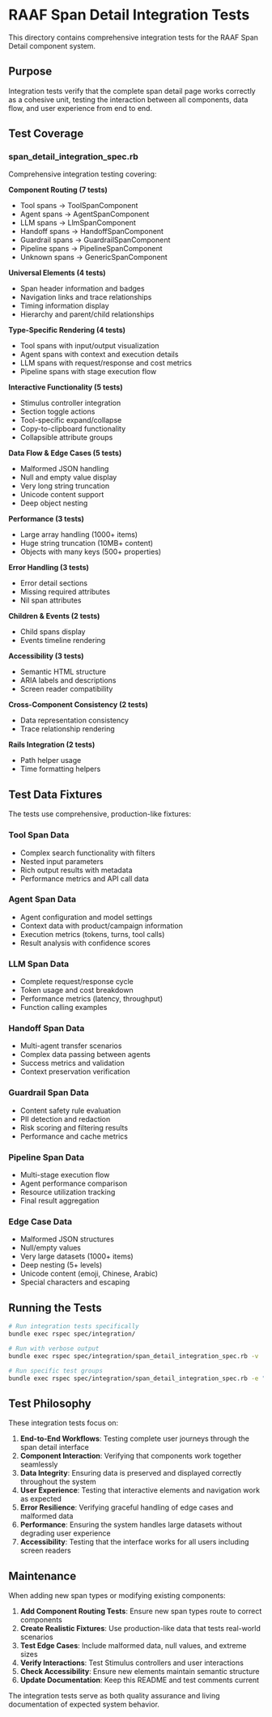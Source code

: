 # RAAF Span Detail Integration Tests

This directory contains comprehensive integration tests for the RAAF Span Detail component system.

## Purpose

Integration tests verify that the complete span detail page works correctly as a cohesive unit, testing the interaction between all components, data flow, and user experience from end to end.

## Test Coverage

### span_detail_integration_spec.rb

Comprehensive integration testing covering:

**Component Routing (7 tests)**
- Tool spans → ToolSpanComponent
- Agent spans → AgentSpanComponent  
- LLM spans → LlmSpanComponent
- Handoff spans → HandoffSpanComponent
- Guardrail spans → GuardrailSpanComponent
- Pipeline spans → PipelineSpanComponent
- Unknown spans → GenericSpanComponent

**Universal Elements (4 tests)**
- Span header information and badges
- Navigation links and trace relationships
- Timing information display
- Hierarchy and parent/child relationships

**Type-Specific Rendering (4 tests)**
- Tool spans with input/output visualization
- Agent spans with context and execution details
- LLM spans with request/response and cost metrics
- Pipeline spans with stage execution flow

**Interactive Functionality (5 tests)**
- Stimulus controller integration
- Section toggle actions
- Tool-specific expand/collapse
- Copy-to-clipboard functionality
- Collapsible attribute groups

**Data Flow & Edge Cases (5 tests)**
- Malformed JSON handling
- Null and empty value display
- Very long string truncation
- Unicode content support
- Deep object nesting

**Performance (3 tests)**
- Large array handling (1000+ items)
- Huge string truncation (10MB+ content)
- Objects with many keys (500+ properties)

**Error Handling (3 tests)**
- Error detail sections
- Missing required attributes
- Nil span attributes

**Children & Events (2 tests)**
- Child spans display
- Events timeline rendering

**Accessibility (3 tests)**
- Semantic HTML structure
- ARIA labels and descriptions
- Screen reader compatibility

**Cross-Component Consistency (2 tests)**
- Data representation consistency
- Trace relationship rendering

**Rails Integration (2 tests)**
- Path helper usage
- Time formatting helpers

## Test Data Fixtures

The tests use comprehensive, production-like fixtures:

### Tool Span Data
- Complex search functionality with filters
- Nested input parameters
- Rich output results with metadata
- Performance metrics and API call data

### Agent Span Data
- Agent configuration and model settings
- Context data with product/campaign information
- Execution metrics (tokens, turns, tool calls)
- Result analysis with confidence scores

### LLM Span Data
- Complete request/response cycle
- Token usage and cost breakdown
- Performance metrics (latency, throughput)
- Function calling examples

### Handoff Span Data
- Multi-agent transfer scenarios
- Complex data passing between agents
- Success metrics and validation
- Context preservation verification

### Guardrail Span Data
- Content safety rule evaluation
- PII detection and redaction
- Risk scoring and filtering results
- Performance and cache metrics

### Pipeline Span Data
- Multi-stage execution flow
- Agent performance comparison
- Resource utilization tracking
- Final result aggregation

### Edge Case Data
- Malformed JSON structures
- Null/empty values
- Very large datasets (1000+ items)
- Deep nesting (5+ levels)
- Unicode content (emoji, Chinese, Arabic)
- Special characters and escaping

## Running the Tests

```bash
# Run integration tests specifically
bundle exec rspec spec/integration/

# Run with verbose output
bundle exec rspec spec/integration/span_detail_integration_spec.rb -v

# Run specific test groups
bundle exec rspec spec/integration/span_detail_integration_spec.rb -e "Component Routing"
```

## Test Philosophy

These integration tests focus on:

1. **End-to-End Workflows**: Testing complete user journeys through the span detail interface
2. **Component Interaction**: Verifying that components work together seamlessly
3. **Data Integrity**: Ensuring data is preserved and displayed correctly throughout the system
4. **User Experience**: Testing that interactive elements and navigation work as expected
5. **Error Resilience**: Verifying graceful handling of edge cases and malformed data
6. **Performance**: Ensuring the system handles large datasets without degrading user experience
7. **Accessibility**: Testing that the interface works for all users including screen readers

## Maintenance

When adding new span types or modifying existing components:

1. **Add Component Routing Tests**: Ensure new span types route to correct components
2. **Create Realistic Fixtures**: Use production-like data that tests real-world scenarios
3. **Test Edge Cases**: Include malformed data, null values, and extreme sizes
4. **Verify Interactions**: Test Stimulus controllers and user interactions
5. **Check Accessibility**: Ensure new elements maintain semantic structure
6. **Update Documentation**: Keep this README and test comments current

The integration tests serve as both quality assurance and living documentation of expected system behavior.
